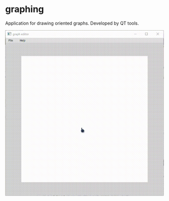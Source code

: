 # graphing

Application for drawing oriented graphs.
Developed by QT tools.

![alt text](demo.gif "demo")
